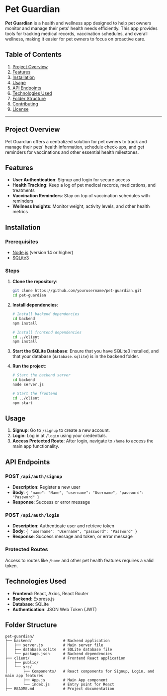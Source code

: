 # Pet Guardian

**Pet Guardian** is a health and wellness app designed to help pet owners monitor and manage their pets' health needs efficiently. This app provides tools for tracking medical records, vaccination schedules, and overall wellness, making it easier for pet owners to focus on proactive care.

## Table of Contents

1. [Project Overview](#project-overview)
2. [Features](#features)
3. [Installation](#installation)
4. [Usage](#usage)
5. [API Endpoints](#api-endpoints)
6. [Technologies Used](#technologies-used)
7. [Folder Structure](#folder-structure)
8. [Contributing](#contributing)
9. [License](#license)

---

## Project Overview

Pet Guardian offers a centralized solution for pet owners to track and manage their pets' health information, schedule check-ups, and get reminders for vaccinations and other essential health milestones.

## Features

- **User Authentication**: Signup and login for secure access
- **Health Tracking**: Keep a log of pet medical records, medications, and treatments
- **Vaccination Reminders**: Stay on top of vaccination schedules with reminders
- **Wellness Insights**: Monitor weight, activity levels, and other health metrics

## Installation

### Prerequisites

- [Node.js](https://nodejs.org/) (version 14 or higher)
- [SQLite3](https://sqlite.org/)

### Steps

1. **Clone the repository**:

   ```bash
   git clone https://github.com/yourusername/pet-guardian.git
   cd pet-guardian
   ```

2. **Install dependencies**:

   ```bash
   # Install backend dependencies
   cd backend
   npm install

   # Install frontend dependencies
   cd ../client
   npm install
   ```

3. **Start the SQLite Database**:
   Ensure that you have SQLite3 installed, and that your database (`database.sqlite`) is in the backend folder.

4. **Run the project**:

   ```bash
   # Start the backend server
   cd backend
   node server.js

   # Start the frontend
   cd ../client
   npm start
   ```

## Usage

1. **Signup**: Go to `/signup` to create a new account.
2. **Login**: Log in at `/login` using your credentials.
3. **Access Protected Route**: After login, navigate to `/home` to access the main app functionality.

## API Endpoints

### POST `/api/auth/signup`

- **Description**: Register a new user
- **Body**: `{ "name": "Name", "username": "Username", "password": "Password" }`
- **Response**: Success or error message

### POST `/api/auth/login`

- **Description**: Authenticate user and retrieve token
- **Body**: `{ "username": "Username", "password": "Password" }`
- **Response**: Success message and token, or error message

### Protected Routes

Access to routes like `/home` and other pet health features requires a valid token.

## Technologies Used

- **Frontend**: React, Axios, React Router
- **Backend**: Express.js
- **Database**: SQLite
- **Authentication**: JSON Web Token (JWT)

## Folder Structure

```plaintext
pet-guardian/
├── backend/              # Backend application
│   ├── server.js         # Main server file
│   ├── database.sqlite   # SQLite database file
│   └── package.json      # Backend dependencies
├── client/               # Frontend React application
│   ├── public/
│   └── src/
│       ├── Components/   # React components for Signup, Login, and main app features
│       ├── App.js        # Main App component
│       └── index.js      # Entry point for React
├── README.md             # Project documentation
```
